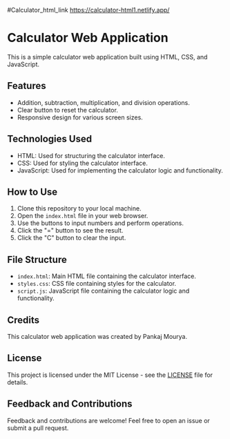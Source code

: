 #Calculator_html_link https://calculator-html1.netlify.app/

# Calculator Web Application

This is a simple calculator web application built using HTML, CSS, and JavaScript.

## Features

- Addition, subtraction, multiplication, and division operations.
- Clear button to reset the calculator.
- Responsive design for various screen sizes.

## Technologies Used

- HTML: Used for structuring the calculator interface.
- CSS: Used for styling the calculator interface.
- JavaScript: Used for implementing the calculator logic and functionality.

## How to Use

1. Clone this repository to your local machine.
2. Open the `index.html` file in your web browser.
3. Use the buttons to input numbers and perform operations.
4. Click the "=" button to see the result.
5. Click the "C" button to clear the input.

## File Structure

- `index.html`: Main HTML file containing the calculator interface.
- `styles.css`: CSS file containing styles for the calculator.
- `script.js`: JavaScript file containing the calculator logic and functionality.

## Credits

This calculator web application was created by Pankaj Mourya.

## License

This project is licensed under the MIT License - see the [LICENSE](LICENSE) file for details.

## Feedback and Contributions

Feedback and contributions are welcome! Feel free to open an issue or submit a pull request.

